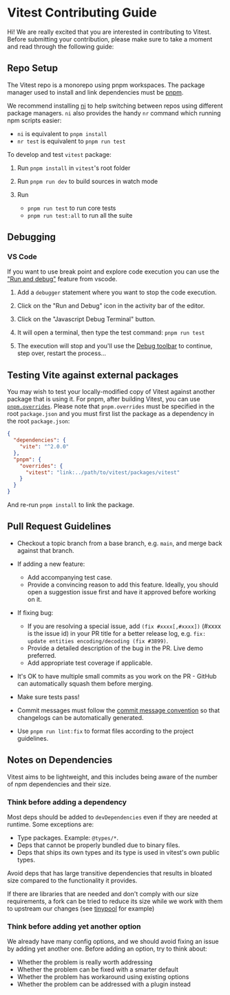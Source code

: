 # Vitest Contributing Guide

Hi! We are really excited that you are interested in contributing to Vitest. Before submitting your contribution, please make sure to take a moment and read through the following guide:

## Repo Setup

The Vitest repo is a monorepo using pnpm workspaces. The package manager used to install and link dependencies must be [pnpm](https://pnpm.io/).

We recommend installing [ni](https://github.com/antfu/ni) to help switching between repos using different package managers. `ni` also provides the handy `nr` command which running npm scripts easier:

- `ni` is equivalent to `pnpm install`
- `nr test` is equivalent to `pnpm run test`

To develop and test `vitest` package:

1. Run `pnpm install` in `vitest`'s root folder

2. Run `pnpm run dev` to build sources in watch mode

3. Run
   - `pnpm run test` to run core tests
   - `pnpm run test:all` to run all the suite

## Debugging

### VS Code

If you want to use break point and explore code execution you can use the ["Run and debug"](https://code.visualstudio.com/docs/editor/debugging) feature from vscode.

1. Add a `debugger` statement where you want to stop the code execution.

2. Click on the "Run and Debug" icon in the activity bar of the editor.

3. Click on the "Javascript Debug Terminal" button.

4. It will open a terminal, then type the test command: `pnpm run test`

5. The execution will stop and you'll use the [Debug toolbar](https://code.visualstudio.com/docs/editor/debugging#_debug-actions) to continue, step over, restart the process...

## Testing Vite against external packages

You may wish to test your locally-modified copy of Vitest against another package that is using it. For pnpm, after building Vitest, you can use [`pnpm.overrides`](https://pnpm.io/package_json#pnpmoverrides). Please note that `pnpm.overrides` must be specified in the root `package.json` and you must first list the package as a dependency in the root `package.json`:

```json
{
  "dependencies": {
    "vite": "^2.0.0"
  },
  "pnpm": {
    "overrides": {
      "vitest": "link:../path/to/vitest/packages/vitest"
    }
  }
}
```

And re-run `pnpm install` to link the package.

## Pull Request Guidelines

- Checkout a topic branch from a base branch, e.g. `main`, and merge back against that branch.

- If adding a new feature:

  - Add accompanying test case.
  - Provide a convincing reason to add this feature. Ideally, you should open a suggestion issue first and have it approved before working on it.

- If fixing bug:

  - If you are resolving a special issue, add `(fix #xxxx[,#xxxx])` (#xxxx is the issue id) in your PR title for a better release log, e.g. `fix: update entities encoding/decoding (fix #3899)`.
  - Provide a detailed description of the bug in the PR. Live demo preferred.
  - Add appropriate test coverage if applicable.

- It's OK to have multiple small commits as you work on the PR - GitHub can automatically squash them before merging.

- Make sure tests pass!

- Commit messages must follow the [commit message convention](./.github/commit-convention.md) so that changelogs can be automatically generated.

- Use `pnpm run lint:fix` to format files according to the project guidelines.

## Notes on Dependencies

Vitest aims to be lightweight, and this includes being aware of the number of npm dependencies and their size.

### Think before adding a dependency

Most deps should be added to `devDependencies` even if they are needed at runtime. Some exceptions are:

- Type packages. Example: `@types/*`.
- Deps that cannot be properly bundled due to binary files.
- Deps that ships its own types and its type is used in vitest's own public types.

Avoid deps that has large transitive dependencies that results in bloated size compared to the functionality it provides.

If there are libraries that are needed and don't comply with our size requirements, a fork can be tried to reduce its size while we work with them to upstream our changes (see [tinypool](https://github.com/Aslemammad/tinypool) for example)

### Think before adding yet another option

We already have many config options, and we should avoid fixing an issue by adding yet another one. Before adding an option, try to think about:

- Whether the problem is really worth addressing
- Whether the problem can be fixed with a smarter default
- Whether the problem has workaround using existing options
- Whether the problem can be addressed with a plugin instead
